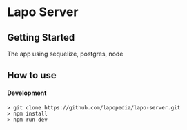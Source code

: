 # Lapo Server

## Getting Started
The app using sequelize, postgres, node

## How to use
#### Development
```
> git clone https://github.com/lapopedia/lapo-server.git 
> npm install
> npm run dev
```
